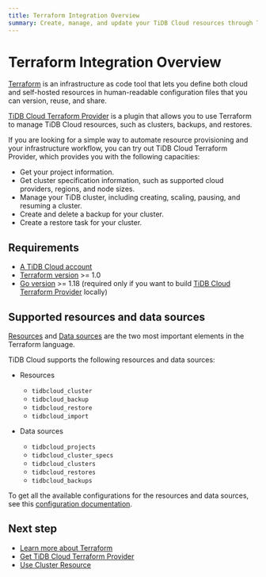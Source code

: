 ```yaml
---
title: Terraform Integration Overview
summary: Create, manage, and update your TiDB Cloud resources through Terraform.
---
```


# Terraform Integration Overview

[Terraform](https://www.terraform.io/) is an infrastructure as code tool that lets you define both cloud and self-hosted resources in human-readable configuration files that you can version, reuse, and share.

[TiDB Cloud Terraform Provider](https://registry.terraform.io/providers/tidbcloud/tidbcloud) is a plugin that allows you to use Terraform to manage TiDB Cloud resources, such as clusters, backups, and restores.

If you are looking for a simple way to automate resource provisioning and your infrastructure workflow, you can try out TiDB Cloud Terraform Provider, which provides you with the following capacities:

- Get your project information.
- Get cluster specification information, such as supported cloud providers, regions, and node sizes.
- Manage your TiDB cluster, including creating, scaling, pausing, and resuming a cluster.
- Create and delete a backup for your cluster.
- Create a restore task for your cluster.

## Requirements

- [A TiDB Cloud account](https://console.tidb.io/free-trial)
- [Terraform version](https://www.terraform.io/downloads.html) >= 1.0
- [Go version](https://golang.org/doc/install) >= 1.18 (required only if you want to build [TiDB Cloud Terraform Provider](https://github.com/tidbcloud/terraform-provider-tidbcloud) locally)

## Supported resources and data sources

[Resources](https://www.terraform.io/language/resources) and [Data sources](https://www.terraform.io/language/data-sources) are the two most important elements in the Terraform language.

TiDB Cloud supports the following resources and data sources:

- Resources

    - `tidbcloud_cluster`
    - `tidbcloud_backup`
    - `tidbcloud_restore`
    - `tidbcloud_import`

- Data sources

    - `tidbcloud_projects`
    - `tidbcloud_cluster_specs`
    - `tidbcloud_clusters`
    - `tidbcloud_restores`
    - `tidbcloud_backups`

To get all the available configurations for the resources and data sources, see this [configuration documentation](https://registry.terraform.io/providers/tidbcloud/tidbcloud/latest/docs).

## Next step

- [Learn more about Terraform](https://www.terraform.io/docs)
- [Get TiDB Cloud Terraform Provider](/tidb-cloud/terraform-get-tidbcloud-provider.md)
- [Use Cluster Resource](/tidb-cloud/terraform-use-cluster-resource.md)